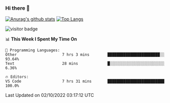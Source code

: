 ### Hi there 👋

<!--
**Akelio-zhang/akelio-zhang** is a ✨ _special_ ✨ repository because its `README.md` (this file) appears on your GitHub profile.

Here are some ideas to get you started:

- 🔭 I’m currently working on ...
- 🌱 I’m currently learning ...
- 👯 I’m looking to collaborate on ...
- 🤔 I’m looking for help with ...
- 💬 Ask me about ...
- 📫 How to reach me: ...
- 😄 Pronouns: ...
- ⚡ Fun fact: ...
-->

[![Anurag's github stats](https://github-readme-stats.vercel.app/api?username=akelio-zhang&line_height=24&hide=contribs&show_icons=true&count_private=true)](https://github.com/anuraghazra/github-readme-stats)
[![Top Langs](https://github-readme-stats.vercel.app/api/top-langs/?username=akelio-zhang&card_width=240&layout=compact&hide=html)](https://github.com/anuraghazra/github-readme-stats)


![visitor badge](https://komarev.com/ghpvc/?username=akelio-zhang&label=PROFILE+VIEWS&style=for-the-badge)
<!--START_SECTION:waka-->
📊 **This Week I Spent My Time On** 

```text
💬 Programming Languages: 
Other                    7 hrs 3 mins        ███████████████████████░░   93.64% 
Text                     28 mins             █░░░░░░░░░░░░░░░░░░░░░░░░   6.36%

🔥 Editors: 
VS Code                  7 hrs 31 mins       █████████████████████████   100.0%

```


 Last Updated on 02/10/2022 03:17:12 UTC
<!--END_SECTION:waka-->

